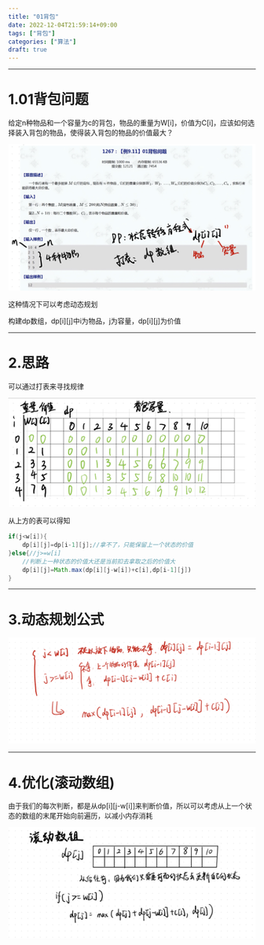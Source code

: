 ```yaml
---
title: "01背包"
date: 2022-12-04T21:59:14+09:00
tags: ["背包"]
categories: ["算法"]
draft: true
---
```


---

# 1.01背包问题

给定n种物品和一个容量为c的背包，物品的重量为W[i]，价值为C[i]，应该如何选择装入背包的物品，使得装入背包的物品的价值最大？

![题目](../images/01package/1.png)

这种情况下可以考虑动态规划

构建dp数组，dp[i][j]中i为物品，j为容量，dp[i][j]为价值

---

# 2.思路

可以通过打表来寻找规律

![过程](../images/01package/2.png)

从上方的表可以得知

```java
if(j<w[i]){
    dp[i][j]=dp[i-1][j];//拿不了，只能保留上一个状态的价值
}else{//j>=w[i]
    //判断上一种状态的价值大还是当前扣去拿取之后的价值大
    dp[i][j]=Math.max(dp[i][j-w[i])+c[i],dp[i-1][j])
}
```

---

# 3.动态规划公式

![公式](../images/01package/3.png)

---

# 4.优化(滚动数组)

由于我们的每次判断，都是从dp[i][j-w[i]]来判断价值，所以可以考虑从上一个状态的数组的末尾开始向前遍历，以减小内存消耗

![滚动数组](../images/01package/4.png)
